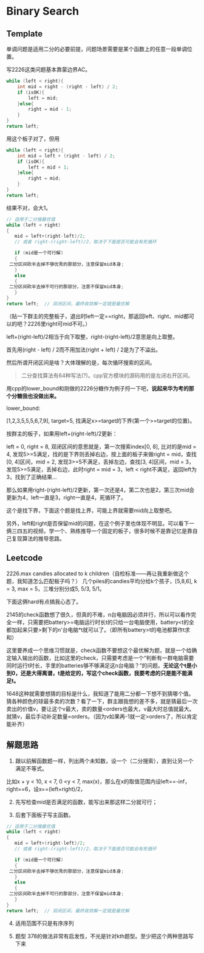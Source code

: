 <!-- ex_nolevel -->
# Binary Search
## Template

单调问题是适用二分的必要前提，问题场景需要是某个函数上的任意一段单调位置。

写2226这类问题基本靠蒙边界AC。

```cpp
while (left < right){
    int mid = right - (right - left) / 2;
    if (isOK){
        left = mid;
    }else{
        right = mid - 1;
    }
}
return left;
```

用这个板子对了，但用

```cpp
while (left < right){
    int mid = left + (right - left) / 2;
    if (isOK){
        left = mid + 1;
    }else{
        right = mid;
    }
}
return left;
```

结果不对，会大1。

```cpp
// 适用于二分搜最优值
while (left < right)
{
   mid = left+(right-left)/2; 
   // 或者 right-(right-left)/2，取决于下面是否可能会有死循环

   if (mid是一个可行解) 
   {
 二分区间砍半去掉不够优秀的那部分，注意保留mid本身;
   }
   else
   {
 二分区间砍半去掉不可行的那部分，注意不保留mid本身;
   }
}
return left;  // 双闭区间，最终收敛解一定就是最优解
```

（贴一下群主的完整板子，退出时left一定==right，那返回left、right、mid都可以的吧？2226里right可mid不可。）

left+(right-left)/2相当于向下取整，right-(right-left)/2意思是向上取整。

首先用(right - left) / 2而不用加法(right + left) / 2是为了不溢出。

然后所谓开闭区间是啥？大体理解的是，每次循环搜索的区间。

> 二分查找算法有64种写法(?)。cpp官方模块的源码用的是左闭右开区间。

用cpp的lower_bound和刚做的2226分糖作为例子捋一下吧，**说起来华为考的那个分糖我也没做出来。**

lower_bound:

[1,2,3,5,5,5,6,7,9], target=5, 找满足x>=target的下界(第一个>=target的位置)。

按群主的板子，如果用left+(right-left)/2更新：

left = 0, right = 8, 双闭区间的意思就是，第一次搜索index[0, 8], 比对的是mid = 4, 发现5>=5满足，找的是下界则丢掉右边，按上面的板子来做right = mid，查找[0, 4]区间，mid = 2, 发现3>=5不满足，丢掉左边，查找[3, 4]区间，mid = 3，发现5>=5满足，丢掉右边，此时right = mid = 3，left < right不满足，返回left为3，找到了正确结果...

那么如果用right-(right-left)/2更新，第一次还是4，第二次也是2，第三次mid会更新为4，left一直是3，right一直是4，死循环了。

这个是找下界，下面这个题是找上界，可能上界就需要mid向上取整吧。

另外，left和right是否保留mid的问题，在这个例子里也体现不明显。可以看下一俩三四五的视频，学一个、熟练推导一个固定的板子，很多时候不是靠记忆是靠自己复现算法的推导思路。

## Leetcode

2226.max candies allocated to k children（自检标准——再让我重新做这个题，我知道怎么匹配板子吗？）
几个piles的candies平均分给k个孩子，[5,8,6], k = 3, max = 5，三堆分别分成5, 5/3, 5/1。

下面这俩hard有点搞我心态了。

2145的check函数想了很久，但真的不难，n台电脑因必须并行，所以可以看作完全一样，只需要把battery>=电脑运行时长t的只给一台电脑使用，battery<t的全都加起来只要>剩下的n'台电脑*t就可以了。（即所有battery>t的电池都算作t求和）

这里要养成一个思维习惯就是，check函数不要想这个最优解为题，就是一个给确定输入输出的函数，比如这里的check，只需要考虑是一个“判断有一群电脑需要同时运行t时长，手里的batteries够不够满足这n台电脑？”的问题。**无论这个t是小到0，还是大得离谱，t是给定的，写这个check函数，我要考虑的只是能不能满足t。**

1648这种就需要想猜的目标是什么，我知道了能用二分都一下想不到猜哪个值。猜各种颜色的球最多卖的次数？看了一下，群主跟我想的差不多，就是猜最后一次卖出的价值v，要让这个v最大，卖的数量<orders也最大，v最大时总值就最大。就猜v，最后手动补足数量=orders。（因为v如果再-1就一定>orders了，所以肯定能补齐）

## 解题思路
1. 跟以前解函数题一样，列出两个未知数，设一个（二分搜索），直到让另一个满足不等式。

比如x + y \< 10, x \< 7,  0 \<y \< 7, max(x)，那么在x的取值范围内设left\=\=-inf，right\=\=6，设x\=\=(left+right)\/2，

2. 先写检查mid是否满足的函数，能写出来那这样二分就可行；

3. 后套下面板子写主函数。
```cpp
// 适用于二分搜最优值
while (left < right)
{
   mid = left+(right-left)/2; 
   // 或者 right-(right-left)/2，取决于下面是否可能会有死循环

   if (mid是一个可行解) 
   {
 二分区间砍半去掉不够优秀的那部分，注意保留mid本身;
   }
   else
   {
 二分区间砍半去掉不可行的那部分，注意不保留mid本身;
   }
}
return left;  // 双闭区间，最终收敛解一定就是最优解
```
4. 适用范围不只是有序序列

5. 题型
378的做法非常有启发性，不光是针对kth题型。至少把这个两种思路写下来